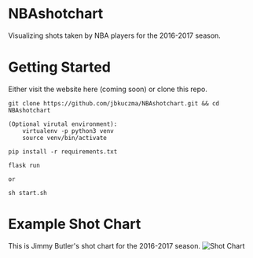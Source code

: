 # NBAshotchart

Visualizing shots taken by NBA players for the 2016-2017 season.

# Getting Started

Either visit the website here (coming soon) or clone this repo. 
    
    git clone https://github.com/jbkuczma/NBAshotchart.git && cd NBAshotchart
    
    (Optional virutal environment): 
        virtualenv -p python3 venv
        source venv/bin/activate
        
    pip install -r requirements.txt
    
    flask run

    or 

    sh start.sh

# Example Shot Chart

This is Jimmy Butler's shot chart for the 2016-2017 season.
![Shot Chart](https://github.com/jbkuczma/NBAshotchart/blob/master/static/temp.png?raw=true)
    
